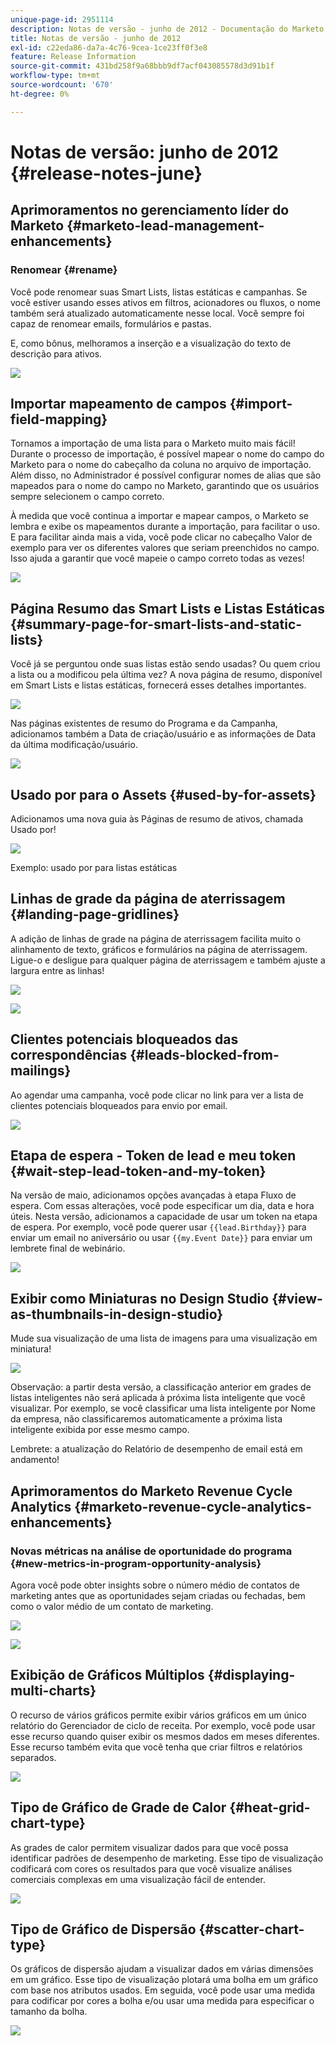 ```yaml
---
unique-page-id: 2951114
description: Notas de versão - junho de 2012 - Documentação do Marketo - Documentação do produto
title: Notas de versão - junho de 2012
exl-id: c22eda86-da7a-4c76-9cea-1ce23ff0f3e8
feature: Release Information
source-git-commit: 431bd258f9a68bbb9df7acf043085578d3d91b1f
workflow-type: tm+mt
source-wordcount: '670'
ht-degree: 0%

---
```


# Notas de versão: junho de 2012 {#release-notes-june}

## Aprimoramentos no gerenciamento líder do Marketo {#marketo-lead-management-enhancements}

### Renomear {#rename}

Você pode renomear suas Smart Lists, listas estáticas e campanhas. Se você estiver usando esses ativos em filtros, acionadores ou fluxos, o nome também será atualizado automaticamente nesse local. Você sempre foi capaz de renomear emails, formulários e pastas.

E, como bônus, melhoramos a inserção e a visualização do texto de descrição para ativos.

![](assets/image2014-9-23-10-3a23-3a10.png)

## Importar mapeamento de campos {#import-field-mapping}

Tornamos a importação de uma lista para o Marketo muito mais fácil! Durante o processo de importação, é possível mapear o nome do campo do Marketo para o nome do cabeçalho da coluna no arquivo de importação. Além disso, no Administrador é possível configurar nomes de alias que são mapeados para o nome do campo no Marketo, garantindo que os usuários sempre selecionem o campo correto.

À medida que você continua a importar e mapear campos, o Marketo se lembra e exibe os mapeamentos durante a importação, para facilitar o uso. E para facilitar ainda mais a vida, você pode clicar no cabeçalho Valor de exemplo para ver os diferentes valores que seriam preenchidos no campo. Isso ajuda a garantir que você mapeie o campo correto todas as vezes!

![](assets/image2014-9-23-10-3a23-3a27.png)

## Página Resumo das Smart Lists e Listas Estáticas {#summary-page-for-smart-lists-and-static-lists}

Você já se perguntou onde suas listas estão sendo usadas? Ou quem criou a lista ou a modificou pela última vez? A nova página de resumo, disponível em Smart Lists e listas estáticas, fornecerá esses detalhes importantes.

![](assets/image2014-9-23-10-3a23-3a40.png)

Nas páginas existentes de resumo do Programa e da Campanha, adicionamos também a Data de criação/usuário e as informações de Data da última modificação/usuário.

![](assets/image2014-9-23-10-3a23-3a54.png)

## Usado por para o Assets {#used-by-for-assets}

Adicionamos uma nova guia às Páginas de resumo de ativos, chamada Usado por!

![](assets/image2014-9-23-10-3a24-3a5.png)

Exemplo: usado por para listas estáticas

## Linhas de grade da página de aterrissagem {#landing-page-gridlines}

A adição de linhas de grade na página de aterrissagem facilita muito o alinhamento de texto, gráficos e formulários na página de aterrissagem. Ligue-o e desligue para qualquer página de aterrissagem e também ajuste a largura entre as linhas!

![](assets/image2014-9-23-10-3a24-3a19.png)

![](assets/image2014-9-23-10-3a24-3a33.png)

## Clientes potenciais bloqueados das correspondências {#leads-blocked-from-mailings}

Ao agendar uma campanha, você pode clicar no link para ver a lista de clientes potenciais bloqueados para envio por email.

![](assets/image2014-9-23-10-3a24-3a51.png)

## Etapa de espera - Token de lead e meu token {#wait-step-lead-token-and-my-token}

Na versão de maio, adicionamos opções avançadas à etapa Fluxo de espera. Com essas alterações, você pode especificar um dia, data e hora úteis. Nesta versão, adicionamos a capacidade de usar um token na etapa de espera. Por exemplo, você pode querer usar `{{lead.Birthday}}` para enviar um email no aniversário ou usar `{{my.Event Date}}` para enviar um lembrete final de webinário.

![](assets/image2014-9-23-10-3a25-3a57.png)

## Exibir como Miniaturas no Design Studio {#view-as-thumbnails-in-design-studio}

Mude sua visualização de uma lista de imagens para uma visualização em miniatura!

![](assets/image2014-9-23-10-3a26-3a13.png)

Observação: a partir desta versão, a classificação anterior em grades de listas inteligentes não será aplicada à próxima lista inteligente que você visualizar. Por exemplo, se você classificar uma lista inteligente por Nome da empresa, não classificaremos automaticamente a próxima lista inteligente exibida por esse mesmo campo.

Lembrete: a atualização do Relatório de desempenho de email está em andamento!

## Aprimoramentos do Marketo Revenue Cycle Analytics {#marketo-revenue-cycle-analytics-enhancements}

### Novas métricas na análise de oportunidade do programa  {#new-metrics-in-program-opportunity-analysis}

Agora você pode obter insights sobre o número médio de contatos de marketing antes que as oportunidades sejam criadas ou fechadas, bem como o valor médio de um contato de marketing.

![](assets/image2014-9-23-10-3a26-3a30.png)

![](assets/image2014-9-23-10-3a26-3a41.png)

## Exibição de Gráficos Múltiplos {#displaying-multi-charts}

O recurso de vários gráficos permite exibir vários gráficos em um único relatório do Gerenciador de ciclo de receita. Por exemplo, você pode usar esse recurso quando quiser exibir os mesmos dados em meses diferentes. Esse recurso também evita que você tenha que criar filtros e relatórios separados.

![](assets/image2014-9-23-10-3a27-3a41.png)

## Tipo de Gráfico de Grade de Calor  {#heat-grid-chart-type}

As grades de calor permitem visualizar dados para que você possa identificar padrões de desempenho de marketing. Esse tipo de visualização codificará com cores os resultados para que você visualize análises comerciais complexas em uma visualização fácil de entender.

![](assets/image2014-9-23-10-3a28-3a21.png)

## Tipo de Gráfico de Dispersão  {#scatter-chart-type}

Os gráficos de dispersão ajudam a visualizar dados em várias dimensões em um gráfico. Esse tipo de visualização plotará uma bolha em um gráfico com base nos atributos usados. Em seguida, você pode usar uma medida para codificar por cores a bolha e/ou usar uma medida para especificar o tamanho da bolha.

![](assets/image2014-9-23-10-3a29-3a7.png)
